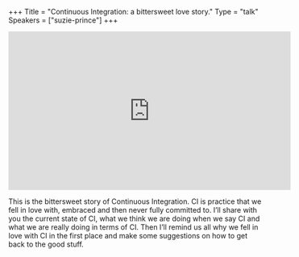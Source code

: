 +++
Title = "Continuous Integration: a bittersweet love story."
Type = "talk"
Speakers = ["suzie-prince"]
+++

<iframe width="560" height="315" src="https://www.youtube-nocookie.com/embed/o0fts8PGBB0" frameborder="0" allowfullscreen></iframe>

This is the bittersweet story of Continuous Integration. CI is practice that we fell in love with, embraced and then never fully committed to. I’ll share with you the current state of CI, what we think we are doing when we say CI and what we are really doing in terms of CI. Then I’ll remind us all why we fell in love with CI in the first place and make some suggestions on how to get back to the good stuff.
